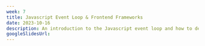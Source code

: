 ```yaml
---
week: 7
title: Javascript Event Loop & Frontend Frameworks
date: 2023-10-16
description: An introduction to the Javascript event loop and how to debounce in Javascript using setTimeout. Learn how to use a frontend framework (Angular) to build a web application.
googleSlidesUrl:
---
```

